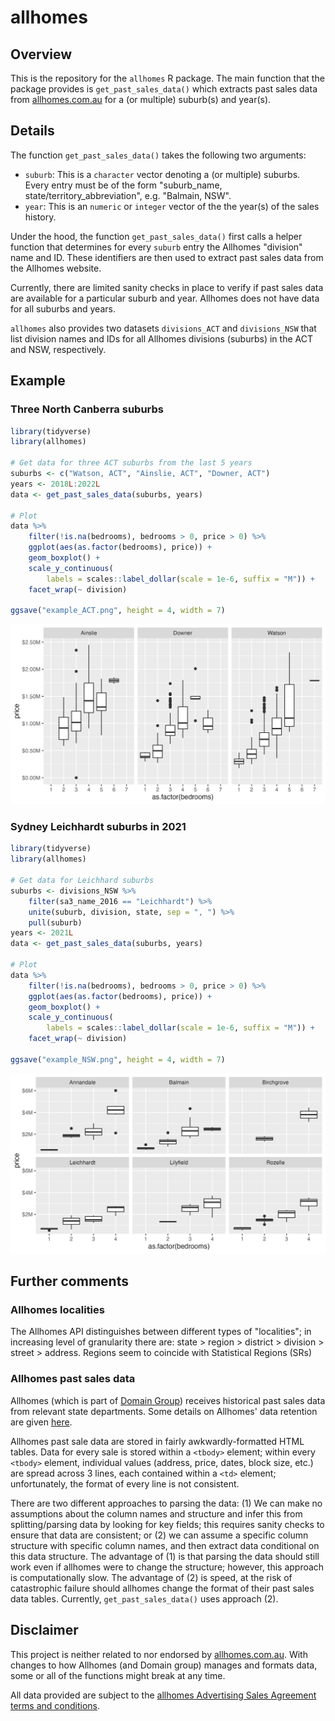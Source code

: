 # allhomes

## Overview

This is the repository for the `allhomes` R package. The main function that the package provides is `get_past_sales_data()` which extracts past sales data from [allhomes.com.au](allhomes.com.au) for a (or multiple) suburb(s) and year(s).

## Details

The function `get_past_sales_data()` takes the following two arguments:

- `suburb`: This is a `character` vector denoting a (or multiple) suburbs. Every entry must be of the form "suburb_name, state/territory_abbreviation", e.g. "Balmain, NSW".
- `year`: This is an `numeric` or `integer` vector of the the year(s) of the sales history.

Under the hood, the function `get_past_sales_data()` first calls a helper function that determines for every `suburb` entry the Allhomes "division" name and ID. These identifiers are then used to extract past sales data from the Allhomes website.

Currently, there are limited sanity checks in place to verify if past sales data are available for a particular suburb and year. Allhomes does not have data for all suburbs and years.

`allhomes` also provides two datasets `divisions_ACT` and `divisions_NSW` that list division names and IDs for all Allhomes divisions (suburbs) in the ACT and NSW, respectively.

## Example

### Three North Canberra suburbs

```r
library(tidyverse)
library(allhomes)

# Get data for three ACT suburbs from the last 5 years 
suburbs <- c("Watson, ACT", "Ainslie, ACT", "Downer, ACT")
years <- 2018L:2022L
data <- get_past_sales_data(suburbs, years)

# Plot
data %>%
    filter(!is.na(bedrooms), bedrooms > 0, price > 0) %>%
    ggplot(aes(as.factor(bedrooms), price)) +
    geom_boxplot() +
    scale_y_continuous(
        labels = scales::label_dollar(scale = 1e-6, suffix = "M")) +
    facet_wrap(~ division)

ggsave("example_ACT.png", height = 4, width = 7)
```

![](example_ACT.png)


### Sydney Leichhardt suburbs in 2021

```r
library(tidyverse)
library(allhomes)

# Get data for Leichhard suburbs
suburbs <- divisions_NSW %>%
    filter(sa3_name_2016 == "Leichhardt") %>%
    unite(suburb, division, state, sep = ", ") %>%
    pull(suburb)
years <- 2021L
data <- get_past_sales_data(suburbs, years)

# Plot
data %>%
    filter(!is.na(bedrooms), bedrooms > 0, price > 0) %>%
    ggplot(aes(as.factor(bedrooms), price)) +
    geom_boxplot() +
    scale_y_continuous(
        labels = scales::label_dollar(scale = 1e-6, suffix = "M")) +
    facet_wrap(~ division)

ggsave("example_NSW.png", height = 4, width = 7)
```

![](example_NSW.png)


## Further comments

### Allhomes localities

The Allhomes API distinguishes between different types of "localities"; in increasing level of granularity there are: state > region > district > division > street > address. Regions seem to coincide with Statistical Regions (SRs)


### Allhomes past sales data

Allhomes (which is part of [Domain Group](https://en.wikipedia.org/wiki/Domain_Group)) receives historical past sales data from relevant state departments. Some details on Allhomes' data retention are given [here](https://help.allhomes.com.au/hc/en-us/articles/360055268773-Removal-of-historical-sales-data).

Allhomes past sale data are stored in fairly awkwardly-formatted HTML tables. Data for every sale is stored within a `<tbody>` element; within every `<tbody>` element, individual values (address, price, dates, block size, etc.) are spread across 3 lines, each contained within a `<td>` element; unfortunately, the format of every line is not consistent.

There are two different approaches to parsing the data: (1) We can make no assumptions about the column names and structure and infer this from splitting/parsing data by looking for key fields; this requires sanity checks to ensure that data are consistent; or (2) we can assume a specific column structure with specific column names, and then extract data conditional on this data structure. The advantage of (1) is that parsing the data should still work even if allhomes were to change the structure; however, this approach is computationally slow. The advantage of (2) is speed, at the risk of catastrophic failure should allhomes change the format of their past sales data tables. Currently, `get_past_sales_data()` uses approach (2).


## Disclaimer

This project is neither related to nor endorsed by [allhomes.com.au](allhomes.com.au). With changes to how Allhomes (and Domain group) manages and formats data, some or all of the functions might break at any time.

All data provided are subject to the [allhomes Advertising Sales Agreement terms and conditions](https://www.allhomes.com.au/ah/advertising-terms/).
